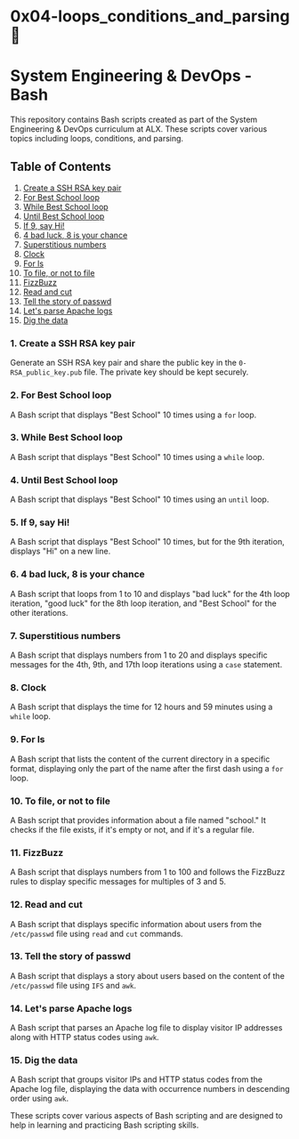 # 0x04-loops_conditions_and_parsing 🚀
# System Engineering & DevOps - Bash

This repository contains Bash scripts created as part of the System Engineering & DevOps curriculum at ALX. These scripts cover various topics including loops, conditions, and parsing.

## Table of Contents

1. [Create a SSH RSA key pair](#1-create-a-ssh-rsa-key-pair)
2. [For Best School loop](#2-for-best-school-loop)
3. [While Best School loop](#3-while-best-school-loop)
4. [Until Best School loop](#4-until-best-school-loop)
5. [If 9, say Hi!](#5-if-9-say-hi)
6. [4 bad luck, 8 is your chance](#6-4-bad-luck-8-is-your-chance)
7. [Superstitious numbers](#7-superstitious-numbers)
8. [Clock](#8-clock)
9. [For ls](#9-for-ls)
10. [To file, or not to file](#10-to-file-or-not-to-file)
11. [FizzBuzz](#11-fizzbuzz)
12. [Read and cut](#12-read-and-cut)
13. [Tell the story of passwd](#13-tell-the-story-of-passwd)
14. [Let's parse Apache logs](#14-lets-parse-apache-logs)
15. [Dig the data](#15-dig-the-data)

### 1. Create a SSH RSA key pair
Generate an SSH RSA key pair and share the public key in the `0-RSA_public_key.pub` file. The private key should be kept securely.

### 2. For Best School loop
A Bash script that displays "Best School" 10 times using a `for` loop.

### 3. While Best School loop
A Bash script that displays "Best School" 10 times using a `while` loop.

### 4. Until Best School loop
A Bash script that displays "Best School" 10 times using an `until` loop.

### 5. If 9, say Hi!
A Bash script that displays "Best School" 10 times, but for the 9th iteration, displays "Hi" on a new line.

### 6. 4 bad luck, 8 is your chance
A Bash script that loops from 1 to 10 and displays "bad luck" for the 4th loop iteration, "good luck" for the 8th loop iteration, and "Best School" for the other iterations.

### 7. Superstitious numbers
A Bash script that displays numbers from 1 to 20 and displays specific messages for the 4th, 9th, and 17th loop iterations using a `case` statement.

### 8. Clock
A Bash script that displays the time for 12 hours and 59 minutes using a `while` loop.

### 9. For ls
A Bash script that lists the content of the current directory in a specific format, displaying only the part of the name after the first dash using a `for` loop.

### 10. To file, or not to file
A Bash script that provides information about a file named "school." It checks if the file exists, if it's empty or not, and if it's a regular file.

### 11. FizzBuzz
A Bash script that displays numbers from 1 to 100 and follows the FizzBuzz rules to display specific messages for multiples of 3 and 5.

### 12. Read and cut
A Bash script that displays specific information about users from the `/etc/passwd` file using `read` and `cut` commands.

### 13. Tell the story of passwd
A Bash script that displays a story about users based on the content of the `/etc/passwd` file using `IFS` and `awk`.

### 14. Let's parse Apache logs
A Bash script that parses an Apache log file to display visitor IP addresses along with HTTP status codes using `awk`.

### 15. Dig the data
A Bash script that groups visitor IPs and HTTP status codes from the Apache log file, displaying the data with occurrence numbers in descending order using `awk`.

These scripts cover various aspects of Bash scripting and are designed to help in learning and practicing Bash scripting skills.
